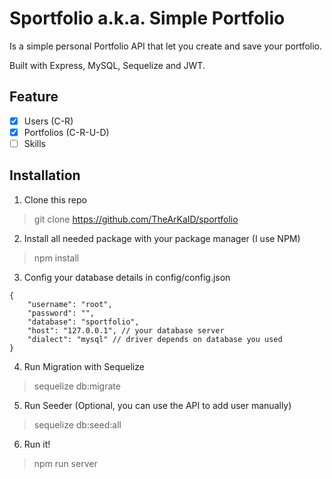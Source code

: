 # Sportfolio a.k.a. Simple Portfolio

Is a simple personal Portfolio API that let you create and save your portfolio.

Built with Express, MySQL, Sequelize and JWT. 

## Feature

- [x] Users (C-R)
- [x] Portfolios (C-R-U-D)
- [ ] Skills

## Installation

1. Clone this repo
> git clone https://github.com/TheArKaID/sportfolio

2. Install all needed package with your package manager (I use NPM)
> npm install

3. Config your database details in config/config.json
```
{
    "username": "root",
    "password": "",
    "database": "sportfolio",
    "host": "127.0.0.1", // your database server
    "dialect": "mysql" // driver depends on database you used
}
```

4. Run Migration with Sequelize
> sequelize db:migrate

5. Run Seeder (Optional, you can use the API to add user manually)
> sequelize db:seed:all

6. Run it!
> npm run server